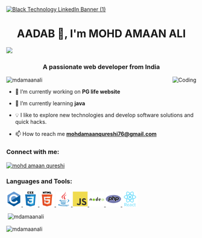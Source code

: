 <a target="_blank" rel="noopener noreferrer" href="https://user-images.githubusercontent.com/85859444/237395494-beffffa6-9a52-401d-bd37-1ffd3dd2050b.png"><img src="https://user-images.githubusercontent.com//MdAmaanali/MDAMAANALI/blob/main/assalamualeykum.png" alt="Black Technology LinkedIn Banner (1)" style="max-width: 100%;"></a>
<h1 align="center">AADAB 👋, I'm MOHD AMAAN ALI</h1>
<div align="centre"> <img src="http://raw.githubusercontent.com/MdAmaanali/main/assalamualeykum.png"> </div>
<h3 align="center">A passionate web developer from India</h3>
<img align="right" alt="Coding" src="https://github.com/Adam-pw/Adam-pw/raw/main/animation_500_kxa883sd.gif" style="max-width: 100%; display: inline-block;" data-target="animated-image.originalImage">


<p align="left"> <img src="https://komarev.com/ghpvc/?username=mdamaanali&label=Profile%20views&color=0e75b6&style=flat" alt="mdamaanali" /> </p>

- 🔭 I’m currently working on **PG life website**

- 🌱 I’m currently learning **java**

- 💡 I like to explore new technologies and develop software solutions and quick hacks.

- 📫 How to reach me **mohdamaanqureshi76@gmail.com**

<h3 align="left">Connect with me:</h3>
<p align="left">
<a href="https://linkedin.com/in/mohd amaan qureshi" target="blank"><img align="center" src="https://raw.githubusercontent.com/rahuldkjain/github-profile-readme-generator/master/src/images/icons/Social/linked-in-alt.svg" alt="mohd amaan qureshi" height="30" width="40" /></a>
</p>

<h3 align="left">Languages and Tools:</h3>
<p align="left"> <a href="https://www.cprogramming.com/" target="_blank" rel="noreferrer"> <img src="https://raw.githubusercontent.com/devicons/devicon/master/icons/c/c-original.svg" alt="c" width="40" height="40"/> </a> <a href="https://www.w3schools.com/css/" target="_blank" rel="noreferrer"> <img src="https://raw.githubusercontent.com/devicons/devicon/master/icons/css3/css3-original-wordmark.svg" alt="css3" width="40" height="40"/> </a> <a href="https://www.w3.org/html/" target="_blank" rel="noreferrer"> <img src="https://raw.githubusercontent.com/devicons/devicon/master/icons/html5/html5-original-wordmark.svg" alt="html5" width="40" height="40"/> </a> <a href="https://www.java.com" target="_blank" rel="noreferrer"> <img src="https://raw.githubusercontent.com/devicons/devicon/master/icons/java/java-original.svg" alt="java" width="40" height="40"/> </a> <a href="https://developer.mozilla.org/en-US/docs/Web/JavaScript" target="_blank" rel="noreferrer"> <img src="https://raw.githubusercontent.com/devicons/devicon/master/icons/javascript/javascript-original.svg" alt="javascript" width="40" height="40"/> </a> <a href="https://nodejs.org" target="_blank" rel="noreferrer"> <img src="https://raw.githubusercontent.com/devicons/devicon/master/icons/nodejs/nodejs-original-wordmark.svg" alt="nodejs" width="40" height="40"/> </a> <a href="https://www.php.net" target="_blank" rel="noreferrer"> <img src="https://raw.githubusercontent.com/devicons/devicon/master/icons/php/php-original.svg" alt="php" width="40" height="40"/> </a> <a href="https://reactjs.org/" target="_blank" rel="noreferrer"> <img src="https://raw.githubusercontent.com/devicons/devicon/master/icons/react/react-original-wordmark.svg" alt="react" width="40" height="40"/> </a> </p>

<p>&nbsp;<img align="center" src="https://github-readme-stats.vercel.app/api?username=mdamaanali&show_icons=true&locale=en" alt="mdamaanali" /></p>

<p><img align="center" src="https://github-readme-streak-stats.herokuapp.com/?user=mdamaanali&" alt="mdamaanali" /></p>



